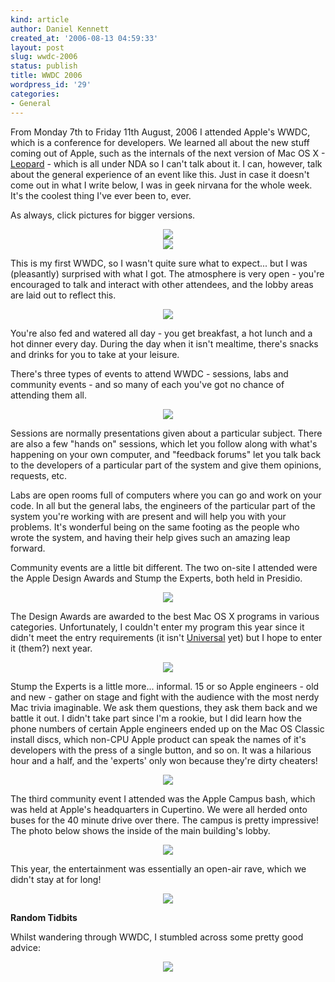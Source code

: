 ```yaml
---
kind: article
author: Daniel Kennett
created_at: '2006-08-13 04:59:33'
layout: post
slug: wwdc-2006
status: publish
title: WWDC 2006
wordpress_id: '29'
categories:
- General
---
```


From Monday 7th to Friday 11th August, 2006 I attended Apple's WWDC, which is a conference for developers. We learned all about the new stuff coming out of Apple, such as the internals of the next version of Mac OS X - <a href="http://www.apple.com/macosx/leopard/">Leopard</a> - which is all under NDA so I can't talk about it. I can, however, talk about the general experience of an event like this. Just in case it doesn't come out in what I write below, I was in geek nirvana for the whole week. It's the coolest thing I've ever been to, ever.

<!--more-->

As always, click pictures for bigger versions.

<center><a href="/pictures/wwdc/conf/IMG_0929_big.jpg"><img src="/pictures/wwdc/conf/IMG_0929.jpg"/></a></center>

<center><a href="/pictures/wwdc/conf/IMG_0918_big.jpg"><img src="/pictures/wwdc/conf/IMG_0918.jpg"/></a></center>

This is my first WWDC, so I wasn't quite sure what to expect... but I was (pleasantly) surprised with what I got. The atmosphere is very open - you're encouraged to talk and interact with other attendees, and the lobby areas are laid out to reflect this. 

<center><a href="/pictures/wwdc/conf/IMG_0935_big.jpg"><img src="/pictures/wwdc/conf/IMG_0935.jpg"/></a></center>

You're also fed and watered all day - you get breakfast, a hot lunch and a hot dinner every day. During the day when it isn't mealtime, there's snacks and drinks for you to take at your leisure. 

There's three types of events to attend WWDC - sessions, labs and community events - and so many of each you've got no chance of attending them all. 

<center><a href="/pictures/wwdc/conf/IMG_0927_big.jpg"><img src="/pictures/wwdc/conf/IMG_0927.jpg"/></a></center>

Sessions are normally presentations given about a particular subject. There are also a few "hands on" sessions, which let you follow along with what's happening on your own computer, and "feedback forums" let you talk back to the developers of a particular part of the system and give them opinions, requests, etc. 

Labs are open rooms full of computers where you can go and work on your code. In all but the general labs, the engineers of the particular part of the system you're working with are present and will help you with your problems. It's wonderful being on the same footing as the people who wrote the system, and having their help gives such an amazing leap forward.

Community events are a little bit different. The two on-site I attended were the Apple Design Awards and Stump the Experts, both held in Presidio.

<center><a href="/pictures/wwdc/conf/IMG_0938_big.jpg"><img src="/pictures/wwdc/conf/IMG_0938.jpg"/></a></center>

The Design Awards are awarded to the best Mac OS X programs in various categories. Unfortunately, I couldn't enter my program this year since it didn't meet the entry requirements (it isn't <a href="http://www.apple.com/universal/">Universal</a> yet) but I hope to enter it (them?) next year.

<center><a href="/pictures/wwdc/conf/IMG_0923_big.jpg"><img src="/pictures/wwdc/conf/IMG_0923.jpg"/></a></center>

Stump the Experts is a little more... informal. 15 or so Apple engineers - old and new - gather on stage and fight with the audience with the most nerdy Mac trivia imaginable. We ask them questions, they ask them back and we battle it out. I didn't take part since I'm a rookie, but I did learn how the phone numbers of certain Apple engineers ended up on the Mac OS Classic install discs, which non-CPU Apple product can speak the names of it's developers with the press of a single button, and so on. It was a hilarious hour and a half, and the 'experts' only won because they're dirty cheaters!

<center><a href="/pictures/wwdc/conf/IMG_0946_big.jpg"><img src="/pictures/wwdc/conf/IMG_0946.jpg"/></a></center>

The third community event I attended was the Apple Campus bash, which was held at Apple's headquarters in Cupertino. We were all herded onto buses for the 40 minute drive over there. The campus is pretty impressive! The photo below shows the inside of the main building's lobby.

<center><a href="/pictures/wwdc/conf/IMG_0950_big.jpg"><img src="/pictures/wwdc/conf/IMG_0950.jpg"/></a></center> 

This year, the entertainment was essentially an open-air rave, which we didn't stay at for long!

<center><a href="/pictures/wwdc/conf/IMG_0960_big.jpg"><img src="/pictures/wwdc/conf/IMG_0960.jpg"/></a></center>

<b>Random Tidbits</b>

Whilst wandering through WWDC, I stumbled across some pretty good advice:

<center><a href="/pictures/wwdc/conf/IMG_0933_big.jpg"><img src="/pictures/wwdc/conf/IMG_0933.jpg"/></a></center>

